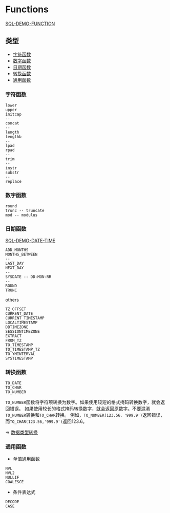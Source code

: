 # Functions

[SQL-DEMO-FUNCTION](../../scripts/dev/function/function.sql)


## 类型

- [字符函数](#字符函数)
- [数字函数](#数字函数)
- [日期函数](#日期函数)
- [转换函数](#转换函数)
- [通用函数](#通用函数)

### 字符函数

```oracle
lower
upper
initcap
--
concat
--
length
lengthb
--
lpad
rpad
--
trim
--
instr
substr
--
replace
```

### 数字函数

```oracle
round
trunc -- truncate
mod -- modulus
```


### 日期函数

[SQL-DEMO-DATE-TIME](../../scripts/dev/function/func_date_time.sql)

```oracle
ADD_MONTHS
MONTHS_BETWEEN
--
LAST_DAY
NEXT_DAY
--
SYSDATE -- DD-MON-RR
--
ROUND
TRUNC
```

others
```oracle
TZ_OFFSET
CURRENT_DATE
CURRENT_TIMESTAMP
LOCALTIMESTAMP
DBTIMEZONE
SESSIONTIMEZONE
EXTRACT
FROM_TZ
TO_TIMESTAMP
TO_TIMESTAMP_TZ
TO_YMINTERVAL
SYSTIMESTAMP
```


### 转换函数

```oracle
TO_DATE
TO_CHAR
TO_NUMBER
```

`TO_NUMBER`函数将字符项转换为数字。如果使用较短的格式掩码转换数字，就会返回错误。
如果使用较长的格式掩码转换数字，就会返回原数字。不要混淆`TO_NUMBER`转换和`TO_CHAR`转换。
例如，`TO_NUMBER(123.56，'999.9')`返回错误，而`TO_CHAR(123.56,'999.9')`返回123.6。

=> [数据类型转换](../data_structures/Data_Types.md)



### 通用函数

- 单值通用函数

```oracle
NVL
NVL2
NULLIF
COALESCE
```

- 条件表达式

```oracle
DECODE
CASE
```


